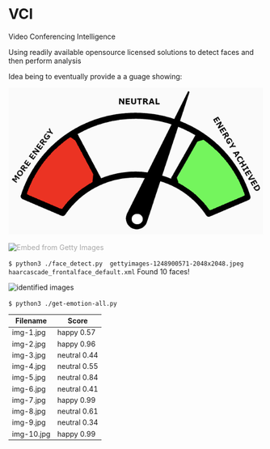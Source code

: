 # VCI
Video Conferencing Intelligence

Using readily available opensource licensed solutions to detect faces and then perform analysis

Idea being to eventually provide a a guage showing:

<img src="https://raw.githubusercontent.com/marcuspaget/VCI/main/vci-guage.png" alt="energy required; neutral; energy achieved" />

<a id='ID5d0sYpQXlmeM83ZW9KcA' class='gie-single' href='http://www.gettyimages.com.au/detail/1248900571' target='_blank' style='color:#a7a7a7;text-decoration:none;font-weight:normal !important;border:none;display:inline-block;'><img src="https://media.gettyimages.com/photos/video-meeting-on-desktop-screen-picture-id1248900571?s=2048x2048" alt="Embed from Getty Images" /></a>

```$ python3 ./face_detect.py  gettyimages-1248900571-2048x2048.jpeg haarcascade_frontalface_default.xml```
Found 10 faces!

<img src="https://raw.githubusercontent.com/marcuspaget/VCI/main/faced-id.png" alt="identified images" />

```$ python3 ./get-emotion-all.py```

| Filename  | Score |
| ------------- | ------------- |
|img-1.jpg|happy 0.57|
|img-2.jpg|happy 0.96|
|img-3.jpg|neutral 0.44|
|img-4.jpg|neutral 0.55|
|img-5.jpg|neutral 0.84|
|img-6.jpg|neutral 0.41|
|img-7.jpg|happy 0.99|
|img-8.jpg|neutral 0.61|
|img-9.jpg|neutral 0.34|
|img-10.jpg|happy 0.99|
